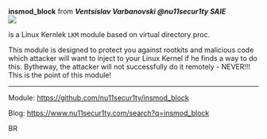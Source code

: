 **insmod_block** from ***Ventsislav Varbanovski @nu11secur1ty SAIE***  
![](https://github.com/nu11secur1ty/Linux_hardening_and_security/blob/master/INSMOD_BLOCK/logo/Kernel.png)

is a Linux Kernlek `LKM` module based on virtual directory proc.

This module is designed to protect you against rootkits and malicious code which attacker will want to inject to your Linux Kernel if he finds a way to do this. Bytheway, the attacker will not successfully do it remotely - NEVER!!! This is the point of this module!

-----------------------------------------------------
Module: https://github.com/nu11secur1ty/insmod_block

Blog: https://www.nu11secur1ty.com/search?q=insmod_block

BR 
